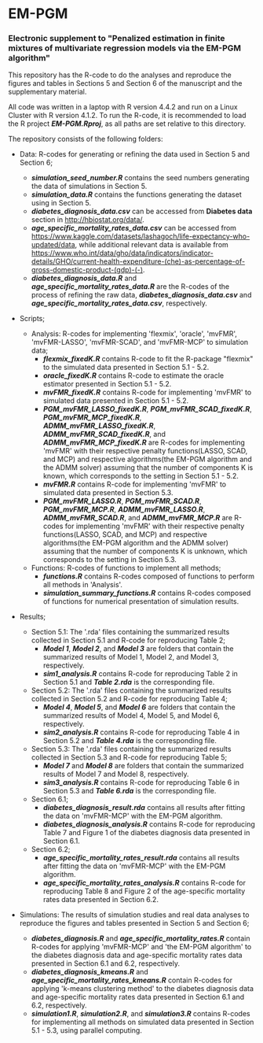 # EM-PGM

### Electronic supplement to "Penalized estimation in finite mixtures of multivariate regression models via the EM-PGM algorithm"


This repository has the R-code to do the analyses and reproduce the figures and tables in Sections 5 and Section 6 of the manuscript and the supplementary material.

All code was written in a laptop with R version 4.4.2 and run on a Linux Cluster with R version 4.1.2.
To run the R-code, it is recommended to load the R project ***EM-PGM.Rproj***, as all paths are set relative to this directory.

The repository consists of the following folders:

* Data: R-codes for generating or refining the data used in Section 5 and Section 6;
  * ***simulation_seed_number.R*** contains the seed numbers generating the data of simulations in Section 5.
  * ***simulation_data.R*** contains the functions generating the dataset using in Section 5.
  * ***diabetes_diagnosis_data.csv*** can be accessed from **Diabetes data** section in <http://hbiostat.org/data/>.
  * ***age_specific_mortality_rates_data.csv*** can be accessed from <https://www.kaggle.com/datasets/lashagoch/life-expectancy-who-updated/data>, while additional relevant data is available from <https://www.who.int/data/gho/data/indicators/indicator-details/GHO/current-health-expenditure-(che)-as-percentage-of-gross-domestic-product-(gdp)-(-)>.
  * ***diabetes_diagnosis_data.R*** and ***age_specific_mortality_rates_data.R*** are the R-codes of the process of refining the raw data, ***diabetes_diagnosis_data.csv*** and ***age_specific_mortality_rates_data.csv***, respectively.
 
* Scripts;
  * Analysis: R-codes for implementing 'flexmix', 'oracle', 'mvFMR', 'mvFMR-LASSO', 'mvFMR-SCAD', and 'mvFMR-MCP' to simulation data;
    * ***flexmix_fixedK.R*** contains R-code to fit the R-package "flexmix" to the simulated data presented in Section 5.1 - 5.2.
    * ***oracle_fixedK.R*** contains R-code to estimate the oracle estimator presented in Section 5.1 - 5.2.
    * ***mvFMR_fixedK.R*** contains R-code for implementing 'mvFMR' to simulated data presented in Section 5.1 - 5.2.
    * ***PGM_mvFMR_LASSO_fixedK.R***, ***PGM_mvFMR_SCAD_fixedK.R***, ***PGM_mvFMR_MCP_fixedK.R***, ***ADMM_mvFMR_LASSO_fixedK.R***, ***ADMM_mvFMR_SCAD_fixedK.R***, and ***ADMM_mvFMR_MCP_fixedK.R*** are R-codes for implementing 'mvFMR' with their respective penalty functions(LASSO, SCAD, and MCP) and respective algorithms(the EM-PGM algorithm and the ADMM solver) assuming that the number of components K is known, which corresponds to the setting in Section 5.1 - 5.2.
    * ***mvFMR.R*** contains R-code for implementing 'mvFMR' to simulated data presented in Section 5.3.
    * ***PGM_mvFMR_LASSO.R***, ***PGM_mvFMR_SCAD.R***, ***PGM_mvFMR_MCP.R***, ***ADMM_mvFMR_LASSO.R***, ***ADMM_mvFMR_SCAD.R***, and ***ADMM_mvFMR_MCP.R*** are R-codes for implementing 'mvFMR' with their respective penalty functions(LASSO, SCAD, and MCP) and respective algorithms(the EM-PGM algorithm and the ADMM solver) assuming that the number of components K is unknown, which corresponds to the setting in Section 5.3.
  * Functions: R-codes of functions to implement all methods;
    * ***functions.R*** contains R-codes composed of functions to perform all methods in 'Analysis'.
    * ***simulation_summary_functions.R*** contains R-codes composed of functions for numerical presentation of simulation results.

* Results;
  * Section 5.1: The '.rda' files containing the summarized results collected in Section 5.1 and R-code for reproducing Table 2;
    * ***Model 1***, ***Model 2***, and ***Model 3*** are folders that contain the summarized results of Model 1, Model 2, and Model 3, respectively.
    * ***sim1_analysis.R*** contains R-code for reproducing Table 2 in Section 5.1 and ***Table 2.rda*** is the corresponding file.
  * Section 5.2: The '.rda' files containing the summarized results collected in Section 5.2 and R-code for reproducing Table 4;
    * ***Model 4***, ***Model 5***, and ***Model 6*** are folders that contain the summarized results of Model 4, Model 5, and Model 6, respectively.
    * ***sim2_analysis.R*** contains R-code for reproducing Table 4 in Section 5.2 and ***Table 4.rda*** is the corresponding file.
  * Section 5.3: The '.rda' files containing the summarized results collected in Section 5.3 and R-code for reproducing Table 5;
    * ***Model 7*** and ***Model 8*** are folders that contain the summarized results of Model 7 and Model 8, respectively.
    * ***sim3_analysis.R*** contains R-code for reproducing Table 6 in Section 5.3 and ***Table 6.rda*** is the corresponding file.
  * Section 6.1;
    * ***diabetes_diagnosis_result.rda*** contains all results after fitting the data on 'mvFMR-MCP' with the EM-PGM algorithm.
    * ***diabetes_diagnosis_analysis.R*** contains R-code for reproducing Table 7 and Figure 1 of the diabetes diagnosis data presented in Section 6.1.
  * Section 6.2;
    * ***age_specific_mortality_rates_result.rda*** contains all results after fitting the data on 'mvFMR-MCP' with the EM-PGM algorithm.
    * ***age_specific_mortality_rates_analysis.R*** contains R-code for reproducing Table 8 and Figure 2 of the age-specific mortality rates data presented in Section 6.2.

* Simulations: The results of simulation studies and real data analyses to reproduce the figures and tables presented in Section 5 and Section 6;
  * ***diabetes_diagnosis.R*** and ***age_specific_mortality_rates.R*** contain R-codes for applying 'mvFMR-MCP' and 'the EM-PGM algorithm' to the diabetes diagnosis data and age-specific mortality rates data presented in Section 6.1 and 6.2, respectively.
  * ***diabetes_diagnosis_kmeans.R*** and ***age_specific_mortality_rates_kmeans.R*** contain R-codes for applying 'k-means clustering method' to the diabetes diagnosis data and age-specific mortality rates data presented in Section 6.1 and 6.2, respectively.
  * ***simulation1.R***, ***simulation2.R***, and ***simulation3.R*** contains R-codes for implementing all methods on simulated data presented in Section 5.1 - 5.3, using parallel computing.
    
